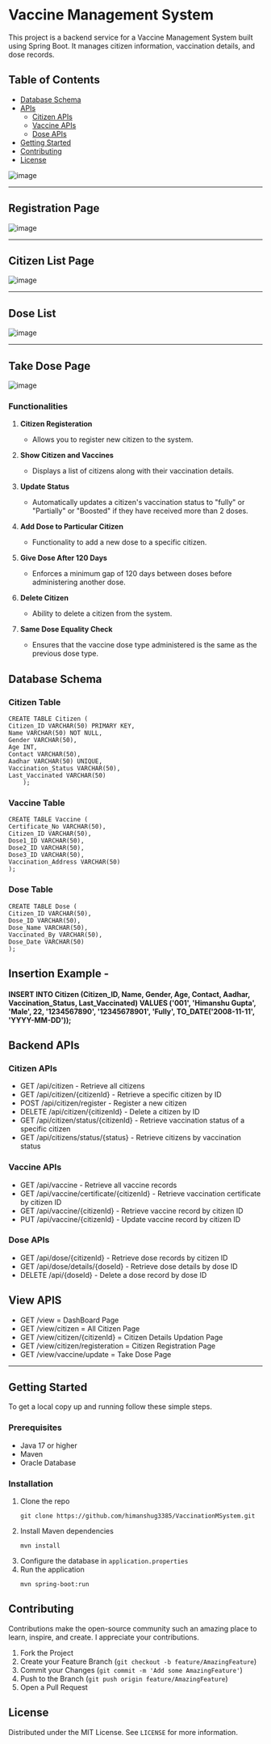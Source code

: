 <h1>Vaccine Management System</h1>
<p>This project is a backend service for a Vaccine Management System built using Spring Boot. It manages citizen information, vaccination details, and dose records.</p>
<h2>Table of Contents</h2>
<ul>
    <li><a href="#database-schema">Database Schema</a></li>
    <li><a href="#apis">APIs</a>
        <ul>
            <li><a href="#citizen-apis">Citizen APIs</a></li>
            <li><a href="#vaccine-apis">Vaccine APIs</a></li>
            <li><a href="#dose-apis">Dose APIs</a></li>
        </ul>
    </li>
        <li><a href="#getting-started">Getting Started</a></li>
        <li><a href="#contributing">Contributing</a></li>
        <li><a href="#license">License</a></li>
    </ul>
<!-- <h2>DashBoard Page</h2> -->

![image](https://github.com/user-attachments/assets/f1157f9a-7066-44ff-94c2-4596fb023bb4)
<hr/>
<h2>Registration Page</h2>

![image](https://github.com/user-attachments/assets/76c05b4b-ffe6-4423-9efc-fa354152ab65)
<hr/>
<h2>Citizen List Page</h2>

![image](https://github.com/user-attachments/assets/cbb3be1f-12b0-4f79-942b-a973e2d3485c)
<hr/>
<h2>Dose List</h2>

![image](https://github.com/user-attachments/assets/276633ea-eff5-4bb6-986c-d47d0764208c)

<hr/>
<h2>Take Dose Page</h2>

![image](https://github.com/user-attachments/assets/ef70d820-3e96-45e5-a988-771e3f08ad5f)

### Functionalities

1. **Citizen Registeration**
    - Allows you to register new citizen to the system.

2. **Show Citizen and Vaccines**
    - Displays a list of citizens along with their vaccination details.

3. **Update Status**
    - Automatically updates a citizen's vaccination status to "fully" or "Partially" or "Boosted" if they have received more than 2 doses.

4. **Add Dose to Particular Citizen**
    - Functionality to add a new dose to a specific citizen.

5. **Give Dose After 120 Days**
    - Enforces a minimum gap of 120 days between doses before administering another dose.

6. **Delete Citizen**
    - Ability to delete a citizen from the system.

7. **Same Dose Equality Check**
    - Ensures that the vaccine dose type administered is the same as the previous dose type.

<h2 id="database-schema">Database Schema</h2>

<h3>Citizen Table</h3>
<pre><code>CREATE TABLE Citizen (
Citizen_ID VARCHAR(50) PRIMARY KEY,             
Name VARCHAR(50) NOT NULL,                    
Gender VARCHAR(50),                          
Age INT,                                      
Contact VARCHAR(50),                         
Aadhar VARCHAR(50) UNIQUE,                   
Vaccination_Status VARCHAR(50),               
Last_Vaccinated VARCHAR(50)                        
    );</code></pre>

<h3>Vaccine Table</h3>
<pre><code>CREATE TABLE Vaccine (
Certificate_No VARCHAR(50),
Citizen_ID VARCHAR(50), 
Dose1_ID VARCHAR(50),
Dose2_ID VARCHAR(50),
Dose3_ID VARCHAR(50),
Vaccination_Address VARCHAR(50)
);</code></pre>

<h3>Dose Table</h3>
<pre><code>CREATE TABLE Dose (
Citizen_ID VARCHAR(50),
Dose_ID VARCHAR(50), 
Dose_Name VARCHAR(50),
Vaccinated_By VARCHAR(50),
Dose_Date VARCHAR(50)
);</code></pre>

<h2>Insertion Example - </h2>
<h4>INSERT INTO Citizen (Citizen_ID, Name, Gender, Age, Contact, Aadhar, Vaccination_Status, Last_Vaccinated)
VALUES ('001', 'Himanshu Gupta', 'Male', 22, '1234567890', '12345678901', 'Fully', TO_DATE('2008-11-11', 'YYYY-MM-DD'));</h4>

<h2 id="apis">Backend APIs</h2>

<h3 id="citizen-apis">Citizen APIs</h3>
<ul>
    <li>GET /api/citizen - Retrieve all citizens</li>
    <li>GET /api/citizen/{citizenId} - Retrieve a specific citizen by ID</li>
    <li>POST /api/citizen/register - Register a new citizen</li>
    <li>DELETE /api/citizen/{citizenId} - Delete a citizen by ID</li>
    <li>GET /api/citizen/status/{citizenId} - Retrieve vaccination status of a specific citizen</li>
    <li>GET /api/citizens/status/{status} - Retrieve citizens by vaccination status</li>
</ul>

<h3 id="vaccine-apis">Vaccine APIs</h3>
<ul>
    <li>GET /api/vaccine - Retrieve all vaccine records</li>
    <li>GET /api/vaccine/certificate/{citizenId} - Retrieve vaccination certificate by citizen ID</li>
    <li>GET /api/vaccine/{citizenId} - Retrieve vaccine record by citizen ID</li>
    <li>PUT /api/vaccine/{citizenId} - Update vaccine record by citizen ID</li>
</ul>

<h3 id="dose-apis">Dose APIs</h3>
<ul>
    <li>GET /api/dose/{citizenId} - Retrieve dose records by citizen ID</li>
    <li>GET /api/dose/details/{doseId} - Retrieve dose details by dose ID</li>
    <li>DELETE /api/{doseId} - Delete a dose record by dose ID</li>
</ul>

<h2>View APIS</h2>
<ul>
    <li>GET /view =  DashBoard Page</li>
    <li>GET /view/citizen = All Citizen Page</li>
    <li>GET /view/citizen/{citizenId} = Citizen Details Updation Page</li>
    <li>GET /view/citizen/registeration = Citizen Registration Page </li>
    <li>GET /view/vaccine/update = Take Dose Page</li>
</ul>
<hr>
<h2 id="getting-started">Getting Started</h2>
<p>To get a local copy up and running follow these simple steps.</p>

<h3>Prerequisites</h3>
<ul>
    <li>Java 17 or higher</li>
    <li>Maven</li>
    <li>Oracle Database</li>
</ul>

<h3>Installation</h3>
<ol>
    <li>Clone the repo
    <pre><code>git clone https://github.com/himanshug3385/VaccinationMSystem.git</code></pre>
    </li>
    <li>Install Maven dependencies
        <pre><code>mvn install</code></pre>
    </li>
    <li>Configure the database in <code>application.properties</code></li>
    <li>Run the application
        <pre><code>mvn spring-boot:run</code></pre>
    </li>
    </ol>

<h2 id="contributing">Contributing</h2>
<p>Contributions make the open-source community such an amazing place to learn, inspire, and create. I appreciate your contributions.</p>
<ol>
    <li>Fork the Project</li>
    <li>Create your Feature Branch (<code>git checkout -b feature/AmazingFeature</code>)</li>
    <li>Commit your Changes (<code>git commit -m 'Add some AmazingFeature'</code>)</li>
    <li>Push to the Branch (<code>git push origin feature/AmazingFeature</code>)</li>
    <li>Open a Pull Request</li>
</ol>

<h2 id="license">License</h2>
<p>Distributed under the MIT License. See <code>LICENSE</code> for more information.</p>
